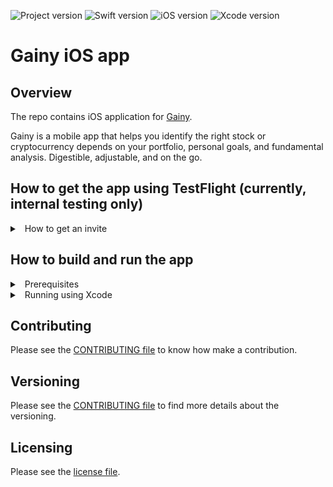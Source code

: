 ![Project version](https://img.shields.io/badge/version-0.1.2-brightgreen)
![Swift version](https://img.shields.io/static/v1?label=Swift&message=5.3&color=orange&logo=swift)
![iOS version](https://img.shields.io/static/v1?label=iOS&message=13.0&color=yellow&logo=apple)
![Xcode version](https://img.shields.io/static/v1?label=Xcode&message=12.4&color=blue&logo=xcode)

# Gainy iOS app

## Overview

The repo contains iOS application for [Gainy](https://www.gainy.app).

Gainy is a mobile app that helps you identify the right stock or cryptocurrency depends on your portfolio, personal goals, and fundamental analysis.
Digestible, adjustable, and on the go.

## How to get the app using TestFlight (currently, internal testing only)

<details>
<summary>&nbsp;&nbsp;How to get an invite</summary>
<p>

- Ask @dersim-davaod to invite you into AppStore Connect account (if you're not invited yet). You should provide a email associate with the Apple ID you're going to use;
- Wait for the invitation link into the TestFlight and then accept the invitation;
- Review https://testflight.apple.com to learn more about how to test the app (in case of any questions, direct them to @dersim-davaod)

</p>
</details>

## How to build and run the app

<details>
<summary>&nbsp;&nbsp;Prerequisites</summary>
<p>

1. Install `Xcode 12.4+` and `Command Line Tools for Xcode`;
1. Make sure you have a configuration file to store API keys at  `Gainy/Gainy/Resources/Config.xcconfig`. If no, please create it. **WARNING: ** do not put this file under the VSC tracking!
1. Obtain the `GraphQL API key`. To get the data from the remote server and to make network requests, you must provide GraphQL API key. To obrain the key, follow the next steps:
  - Open [Heroku's API explorer](https://gainy-dev.herokuapp.com/console/api-explorer). Contact @artem-vysotsky if you need an access.
  - Navigate to `GRAPHIQL` tab and find `Request Headers` section.
  - Next, in the `Request Headers` section find the `x-hasura-admin-secret-key` field, reveal its value and copy the value, you will need it later.
1. (optionally) Obtain the `AppsFlyer dev key`. If you want the app to send in-app events, you should provide an AppsFlyer dev key to uniquely identify your account and the app.
  - Log into the AppsFlyer dashboard.
  - Navigate to `Configuration` > `App Settings`.
  - Copy the dev key, you will need it later.
1. (optionally) Install [brew](https://brew.sh) package manager. It is required to run SwiftLint and SwiftFormat;
1. (optionally) Install [SwiftLint](https://github.com/realm/SwiftLint) and [SwiftFormat](https://github.com/nicklockwood/SwiftFormat):
```bash
brew install swiftlint
brew install swiftformat 
```
1. (optionally) iPhone device with `iOS13.0+` installed (You can build and run the app using an iOS simulator);

</p>
</details>

<details>
<summary>&nbsp;&nbsp;Running using Xcode</summary>
<p>

- Clone the project and navigate into the root dir;
- Provide the `GraphQL API key` required to get the data from the remote endpoint. Add the line `GRAPH_QL_API_KEY = API_KEY` into the `Gainy/Gainy/Resources/Config.xcconfig` file, replacing `API_KEY` with the GraphQL admin's secret you obtained at the previous steps;
- (optionally) Provide the `AppsFlyer dev key` required to send AppsFlyer analytics. Add the line `APPS_FLYER_DEV_KEY = DEV_KEY` into the `Gainy/Gainy/Resources/Config.xcconfig` file, replacing `DEV_KEY` with the AppsFlyer dev key you obtained at the previous steps;
- Open the Xcode workspace at `Gainy.xcworkspace`;
- Choose the `Gainy` scheme and select iOS simulator to run the app on;
- (optionally) Select a device to run the app on (you might need a development certificate, let @dersim-davaod know if you need it);
- Build and run the app;

</p>
</details>

## Contributing

Please see the [CONTRIBUTING file](CONTRIBUTING.md) to know how make a contribution.

## Versioning

Please see the [CONTRIBUTING file](CONTRIBUTING.md#versioning) to find more details about the versioning.

## Licensing

Please see the [license file](LICENSE.md).

